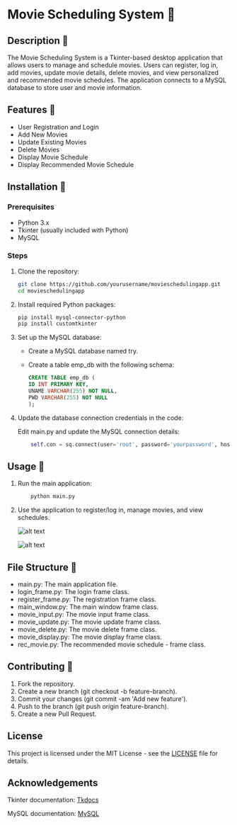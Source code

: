 # Movie Scheduling System 🍿

## Description :page_with_curl:

The Movie Scheduling System is a Tkinter-based desktop application that allows users to manage and schedule movies. Users can register, log in, add movies, update movie details, delete movies, and view personalized and recommended movie schedules. The application connects to a MySQL database to store user and movie information.

## Features :movie_camera:

- User Registration and Login
- Add New Movies
- Update Existing Movies
- Delete Movies
- Display Movie Schedule
- Display Recommended Movie Schedule

## Installation :wrench:

### Prerequisites

- Python 3.x
- Tkinter (usually included with Python)
- MySQL

### Steps

1. Clone the repository:

   ```sh
   git clone https://github.com/yourusername/movieschedulingapp.git
   cd movieschedulingapp
2. Install required Python packages:

    ```sh
    pip install mysql-connector-python
    pip install customtkinter
3. Set up the MySQL database:

    - Create a MySQL database named try.

    - Create a table emp_db with the following schema:
    
        ```sql
        CREATE TABLE emp_db (
        ID INT PRIMARY KEY,
        UNAME VARCHAR(255) NOT NULL,
        PWD VARCHAR(255) NOT NULL
        );
4. Update the database connection credentials in the code:

    Edit main.py and update the MySQL connection details:
    
    ```python
        self.con = sq.connect(user='root', password='yourpassword', host='localhost', database='try')

## Usage :memo:

1. Run the main application:

    ```sh
        python main.py
2. Use the application to register/log in, manage movies, and view schedules.

    ![alt text](image.png)
    

    ![alt text](image-1.png)





## File Structure 📂

- main.py: The main application file.
- login_frame.py: The login frame class.
- register_frame.py: The registration frame class.
- main_window.py: The main window frame class.
- movie_input.py: The movie input frame class.
- movie_update.py: The movie update frame class.
- movie_delete.py: The movie delete frame class.
- movie_display.py: The movie display frame class.
- rec_movie.py: The recommended movie schedule - frame class.

## Contributing 🔗

1. Fork the repository.
2. Create a new branch (git checkout -b feature-branch).
3. Commit your changes (git commit -am 'Add new feature').
4. Push to the branch (git push origin feature-branch).
5. Create a new Pull Request.

## License
This project is licensed under the MIT License - see the [LICENSE]() file for details.

## Acknowledgements
Tkinter documentation: [Tkdocs](http://tkdocs.com/)

MySQL documentation: [MySQL](https://dev.mysql.com/doc/)

